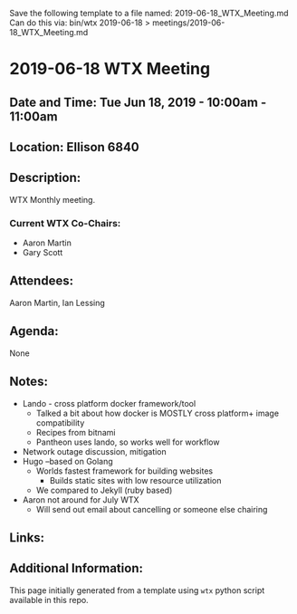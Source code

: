 Save the following template to a file named: 2019-06-18_WTX_Meeting.md
Can do this via: bin/wtx 2019-06-18 > meetings/2019-06-18_WTX_Meeting.md
# 2019-06-18 WTX Meeting
## Date and Time: Tue Jun 18, 2019 - 10:00am - 11:00am
## Location: Ellison 6840

## Description:
WTX Monthly meeting.

### Current WTX Co-Chairs:
* Aaron Martin
* Gary Scott

## Attendees:
Aaron Martin, Ian Lessing

## Agenda:
None

## Notes:
* Lando - cross platform docker framework/tool
  * Talked a bit about how docker is MOSTLY cross platform+ image compatibility
  * Recipes from bitnami
  * Pantheon uses lando, so works well for workflow
* Network outage discussion, mitigation
* Hugo –based on Golang
  * Worlds fastest framework for building websites
    * Builds static sites with low resource utilization
  * We compared to Jekyll (ruby based)
* Aaron not around for July WTX
  * Will send out email about cancelling or someone else chairing
  
## Links:

## Additional Information:
This page initially generated from a template using `wtx` python script available in this repo.


